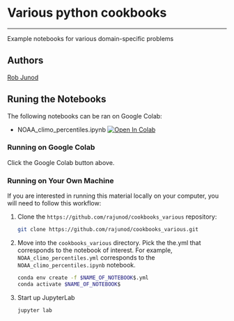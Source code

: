 # Various python cookbooks
___

Example notebooks for various domain-specific problems

## Authors
[Rob Junod](https://github.com/rajunod)

## Runing the Notebooks

The following notebooks can be ran on Google Colab:

- NOAA_climo_percentiles.ipynb [![Open In Colab](https://colab.research.google.com/assets/colab-badge.svg)](https://colab.research.google.com/github/rajunod/cookbooks_various/blob/main/NOAA_climo_percentiles.ipynb)

### Running on Google Colab

Click the Google Colab button above.

### Running on Your Own Machine

If you are interested in running this material locally on your computer, you will need to follow this workflow:
1. Clone the `https://github.com/rajunod/cookbooks_various` repository:
   ``` bash
   git clone https://github.com/rajunod/cookbooks_various.git
   ```
1. Move into the `cookbooks_various` directory. Pick the the.yml that corresponds to the notebook of interest. For example, `NOAA_climo_percentiles.yml` corresponds to the `NOAA_climo_percentiles.ipynb` notebook.
   ```bash
   conda env create -f $NAME_OF_NOTEBOOK$.yml
   conda activate $NAME_OF_NOTEBOOK$
   ```
1. Start up JupyterLab
   ```bash
   jupyter lab
   ```
   
